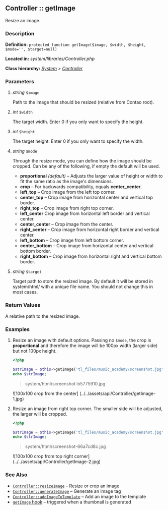 
Controller :: getImage
----------------------

Resize an image.

### Description ###

**Definition:** `protected function getImage($image, $width, $height, $mode='', $target=null)`

**Located in:** *system/libraries/Controller.php*

**Class hierarchy:** *[System](../System.md) > [Controller](../Controller.md)*


### Parameters ###

1. *string* `$image`

	Path to the image that should be resized (relative from Contao root).

2. *int* `$width`

	The target width. Enter 0 if you only want to specify the height.

3. *int* `$height`

	The target height. Enter 0 if you only want to specify the width.

4. *string* `$mode`

	Through the resize mode, you can define how the image should be cropped. Can be any of the following, if empty the default will be used.
	- **proportional** *(default)* – 
		Adjusts the larger value of height or width to fit the same ratio as the image's dimensions.
	- **crop** – 
		 For backwards compatibility, equals **center_center**.
	- **left_top** – 
		Crop image from the left top corner.
	- **center_top** – 
		Crop image from horizontal center and vertical top border.
	- **right_top** – 
		Crop image from right top corner.
	- **left_center**
		Crop image from horizontal left border and vertical center.
	- **center_center** – 
		Crop image from the center.
	- **right_center** – 
		Crop image from horizontal right border and vertical center.
	- **left_bottom** – 
		Crop image from left bottom corner.
	- **center_bottom** – 
		Crop image from horizontal center and vertical bottom border.
	- **right_bottom** – 
		Crop image from horizontal right and vertical bottom border.

5. *string* `$target`

	Target path to store the resized image. By default it will be stored in system/html/ with a unique file name. You should not change this in most cases.


### Return Values ###

A relative path to the resized image.


### Examples ###

1. Resize an image with default options. Passing no `$mode`, the crop is **proportional** and therefore the image will be 100px width (larger side) but not 100px height.

	```php
	<?php

	$strImage = $this->getImage('tl_files/music_academy/screenshot.jpg', 100, 100);
	echo $strImage;
	```
	> system/html/screenshot-b5775910.jpg

	![100x100 crop from the center]
	(../../assets/api/Controller/getImage-1.jpg)

2. Resize an image from right top corner. The smaller side will be adjusted, the larger will be cropped.

	```php
	<?php

	$strImage = $this->getImage('tl_files/music_academy/screenshot.jpg', 100, 100, 'right_top');
	echo $strImage;
	```
	> system/html/screenshot-66a7cd8c.jpg

	![100x100 crop from top right corner]
	(../../assets/api/Controller/getImage-2.jpg)

### See Also ###

- [`Controller::resizeImage`](resizeImage.md) – Resize or crop an image
- [`Controller::generateImage`](generateImage.md) – Generate an image tag
- [`Controller::addImageToTemplate`](addImageToTemplate.md) – Add an image to the template
- [`getImage` hook](../../hooks/getImage.md) – triggered when a thumbnail is generated
